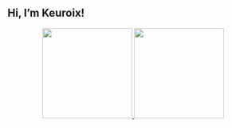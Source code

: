 ## Hi, I’m **Keuroix**!
<div align="center">
  <a href="https://github.com/Keuroix">
  <img height="180em" src="https://github-readme-stats.vercel.app/api?username=Keuroix&show_icons=true&theme=gotham&include_all_commits=true&count_private=true"/>
  <img height="180em" src="https://github-readme-stats.vercel.app/api/top-langs/?username=Keuroix&layout=compact&langs_count=7&theme=gotham"/>
</div>
  
